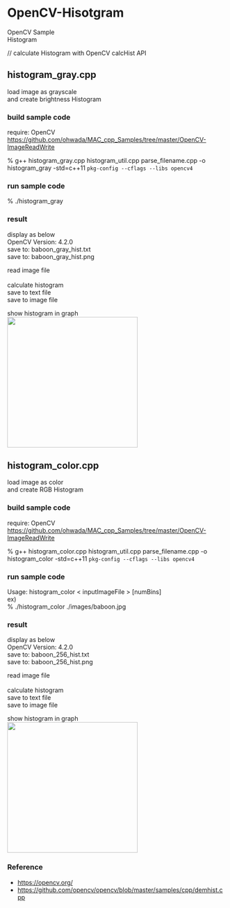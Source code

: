 OpenCV-Hisotgram
===============

OpenCV Sample <br/>
Histogram <br/>

// calculate Histogram with OpenCV calcHist API <br/>

## histogram_gray.cpp 
load image as grayscale  <br/>
and create brightness Histogram <br/>

### build sample code 
require: OpenCV <br/>
https://github.com/ohwada/MAC_cpp_Samples/tree/master/OpenCV-ImageReadWrite <br/>

% g++  histogram_gray.cpp  histogram_util.cpp parse_filename.cpp -o histogram_gray -std=c++11 `pkg-config --cflags --libs opencv4`

### run sample code 
% ./histogram_gray <br/>

### result
display as below <br/>
OpenCV Version: 4.2.0 <br/>
save to: baboon_gray_hist.txt <br/>
save to: baboon_gray_hist.png <br/>

read image file <br/>  
calculate histogram <br/> 
save to text file <br/> 
save to image file <br/> 

show histogram in graph  <br/>
<image src="https://raw.githubusercontent.com/ohwada/MAC_cpp_Samples/master/OpenCV-Histogram/result/screenshot_gray.png" width="300" /><br/>


## histogram_color.cpp 
load image as color  <br/>
and create RGB Histogram <br/>

### build sample code 
require: OpenCV <br/>
https://github.com/ohwada/MAC_cpp_Samples/tree/master/OpenCV-ImageReadWrite <br/>

% g++  histogram_color.cpp  histogram_util.cpp parse_filename.cpp -o histogram_color -std=c++11 `pkg-config --cflags --libs opencv4`

### run sample code 
Usage: histogram_color \< inputImageFile \> [numBins] <br/>
ex)   <br/>
% ./histogram_color  ./images/baboon.jpg  <br/>

### result
display as below <br/>
OpenCV Version: 4.2.0 <br/>
save to: baboon_256_hist.txt <br/>
save to: baboon_256_hist.png <br/>

read image file <br/>  
calculate histogram <br/> 
save to text file <br/> 
save to image file <br/> 

show histogram in graph  <br/>
<image src="https://raw.githubusercontent.com/ohwada/MAC_cpp_Samples/master/OpenCV-Histogram/result/screenshot_color.png" width="300" /><br/>


### Reference 
- https://opencv.org/  <br/>
- https://github.com/opencv/opencv/blob/master/samples/cpp/demhist.cpp

